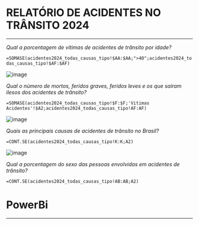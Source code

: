 # RELATÓRIO DE ACIDENTES NO TRÂNSITO 2024
***
*Qual a porcentagem de vítimas de acidentes de trânsito por idade?*

`=SOMASE(acidentes2024_todas_causas_tipo!$AA:$AA;">40";acidentes2024_todas_causas_tipo!$AF:$AF)`

![image](https://github.com/user-attachments/assets/af53a725-7c24-4beb-abe4-eedd7b4aba57)

*Qual o número de mortos, feridos graves, feridos leves e os que sairam ilesos dos acidentes de trânsito?*

`=SOMASE(acidentes2024_todas_causas_tipo!$F:$F;'Vitimas Acidentes'!$A2;acidentes2024_todas_causas_tipo!AF:AF)`

![image](https://github.com/user-attachments/assets/3de158b5-02fa-4f5c-b121-9b8e5bfc8834)

*Quais as principais causas de acidentes de trãnsito no Brasil?*

`=CONT.SE(acidentes2024_todas_causas_tipo!K:K;A2)`

![image](https://github.com/user-attachments/assets/36be5a1f-3b25-4e6a-93a7-28e53c6256bd)

*Qual a porcentagem do sexo das pessoas envolvidas em acidentes de trânsito?*

`=CONT.SE(acidentes2024_todas_causas_tipo!AB:AB;A2)`
# PowerBi
***

